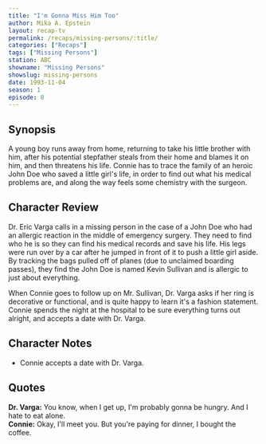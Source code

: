 ```yaml
---
title: "I'm Gonna Miss Him Too"
author: Mika A. Epstein
layout: recap-tv
permalink: /recaps/missing-persons/:title/
categories: ["Recaps"]
tags: ["Missing Persons"]
station: ABC
showname: "Missing Persons"
showslug: missing-persons
date: 1993-11-04
season: 1
episode: 8
---
```


## Synopsis

A young boy runs away from home, returning to take his little brother with him, after his potential stepfather steals from their home and blames it on him, and then threatens his life. Connie has to trace the family of an heroic John Doe who saved a little girl's life, in order to find out what his medical problems are, and along the way feels some chemistry with the surgeon.

## Character Review

Dr. Eric Varga calls in a missing person in the case of a John Doe who had an allergic reaction in the middle of emergency surgery. They need to find who he is so they can find his medical records and save his life. His legs were run over by a car after he jumped in front of it to push a little girl aside. By tracking the bags pulled off of planes (due to unclaimed boarding passes), they find the John Doe is named Kevin Sullivan and is allergic to just about everything.

When Connie goes to follow up on Mr. Sullivan, Dr. Varga asks if her ring is decorative or functional, and is quite happy to learn it's a fashion statement. Connie spends the night at the hospital to be sure everything turns out alright, and accepts a date with Dr. Varga.

## Character Notes

* Connie accepts a date with Dr. Varga.

## Quotes

**Dr. Varga:** You know, when I get up, I'm probably gonna be hungry. And I hate to eat alone.  
**Connie:** Okay, I'll meet you. But you're paying for dinner, I bought the coffee.
